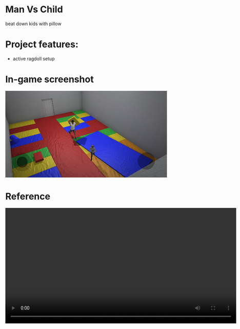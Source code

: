 # Man Vs Child
beat down kids with pillow

# Project features:
- active ragdoll setup

# In-game screenshot
![alt text](https://github.com/Alizadev/man_vs_child/blob/main/Screenshot%202023-09-17%20175721.png "#1")

# Reference
<video src='https://github.com/Alizadev/man_vs_child/blob/main/real-life-reference.mp4' width=720/>

# License
`Attribution-NonCommercial-ShareAlike 4.0 International`<br>
you can modify and build upon but not use it commercially and credit the creator by providing links.
